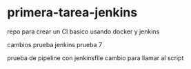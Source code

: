 # primera-tarea-jenkins
repo para crear un CI basico usando docker y jenkins

cambios prueba jenkins prueba 7


prueba de pipeline con jenkinsfile
cambio para llamar al script
